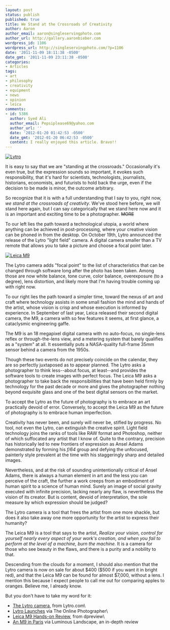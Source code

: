 ```yaml
---
layout: post
status: publish
published: true
title: We Stand at the Crossroads of Creativity
author: Aaron
author_email: aaron@singleservingphoto.com
author_url: http://gallery.aaronbieber.com
wordpress_id: 1106
wordpress_url: http://singleservingphoto.com/?p=1106
date: '2011-11-09 18:11:38 -0500'
date_gmt: '2011-11-09 23:11:38 -0500'
categories:
- Articles
tags:
- art
- philosophy
- creativity
- equipment
- news
- opinion
- leica
comments:
- id: 5386
  author: Syed Ali
  author_email: Pepsiplease69@yahoo.com
  author_url: ''
  date: '2012-01-20 01:42:53 -0500'
  date_gmt: '2012-01-20 06:42:53 -0500'
  content: I really enjoyed this article. Bravo!!
---
```

[![Lytro](http://singleservingphoto.com/wp-content/uploads/2011/11/lytro-300x262.png "Lytro")](http://singleservingphoto.com/wp-content/uploads/2011/11/lytro.png)

It is easy to say that we are "standing at the crossroads." Occasionally
it's even true, but the expression sounds so important, it evokes such
responsibility, that it's hard for scientists, technologists,
journalists, historians, economists, and futurists to hold back the
urge, even if the decision to be made is minor, the outcome arbitrary.

So recognize that it is with a full understanding that I say to you,
right now, _we stand at the crossroads of creativity_. We've stood
here before, we will stand here again, but I can say categorically that
we stand here now and it is an important and exciting time to be a
photographer. ~~MORE~~

To our left lies the path toward a technological utopia, a world where
anything can be achieved in post-processing, where your creative vision
can be phoned in from the desktop. On October 19th, Lytro announced the
release of the Lytro "light field" camera. A digital camera smaller than
a TV remote that allows you to take a picture and choose a focal point
later.

[![Leica
M9](http://singleservingphoto.com/wp-content/uploads/2011/11/steel-grey-300x226.png "Leica M9")](http://singleservingphoto.com/wp-content/uploads/2011/11/steel-grey.png)

The Lytro camera adds "focal point" to the list of characteristics that
can be changed through software long after the photo has been taken.
Among those are now white balance, tone curve, color balance,
overexposure (to a degree), lens distortion, and likely more that I'm
having trouble coming up with right now.

To our right lies the path toward a simpler time, toward the nexus of
art and craft where technology assists in some small fashion the mind
and hands of the artist, whose vision is crisp and whose execution is
informed by experience. In September of last year, Leica released their
second digital camera, the M9, a camera with so few features it seems,
at first glance, a cataclysmic engineering gaffe.

The M9 is an 18 megapixel digital camera with no auto-focus, no
single-lens reflex or through-the-lens view, and a metering system that
barely qualifies as a "system" at all. It essentially puts a
NASA-quality full-frame 35mm sensor behind a camera from the 1950s.

Though these two events do not precisely coincide on the calendar, they
are so perfectly juxtaposed as to appear planned. The Lytro asks a
photographer to think less--about focus, at least--and provides the
software tools to create images with perfect focus. The Leica M9 asks a
photographer to take back the responsibilities that have been held
firmly by technology for the past decade or more and gives the
photographer nothing beyond exquisite glass and one of the best digital
sensors on the market.

To accept the Lytro as the future of photography is to embrace an art
practically devoid of error. Conversely, to accept the Leica M9 as the
future of photography is to embrace human imperfection.

Creativity has never been, and surely will never be, stifled by
progress. No tool, not even the Lytro, can extinguish the creative
spirit. Light field technology joins the ranks of tools like RAW format
and Photoshop, neither of which suffocated any artist that I know of.
Quite to the contrary, precision has historically led to new frontiers
of expression as Ansel Adams demonstrated by forming his _f/64_ group
and defying the unfocused, painterly style prevalent at the time with
his staggeringly sharp and detailed images.

Nevertheless, and at the risk of sounding unintentionally critical of
Ansel Adams, there is always a human element in art and the less you can
perceive of the craft, the further a work creeps from an embodiment of
human spirit to a science of human mind. Surely an image of social
gravity executed with infinite precision, lacking nearly any flaw, is
nevertheless the vision of its creator. But is content, devoid of
interpretation, the sole measure by which expression should be judged?

The Lytro camera is a tool that frees the artist from one more shackle,
but does it also take away one more opportunity for the artist to
express their humanity?

The Leica M9 is a tool that says to the artist, _Realize your vision,
control for yourself nearly every aspect of your work's creation, and
when you fail to perform at the level of a machine, burn the machine._
It is a camera for those who see beauty in the flaws, and there is a
purity and a nobility to that.

Descending from the clouds for a moment, I should also mention that the
Lytro camera is now on sale for about \$400 (\$500 if you want it in
bright red), and that the Leica M9 can be found for almost \$7,000,
without a lens. I mention this because I expect people to call me out
for comparing apples to oranges. Believe me, I already know.

But you don't have to take my word for it:

* [The Lytro camera](https://www.lytro.com/camera), from Lytro.com\
 * [Lytro
Launches](http://theonlinephotographer.typepad.com/the_online_photographer/2011/10/lytro-launches.html,)
via The Online Photographer\
 * [Leica M9 Hands-on
Review](http://forums.dpreview.com/news/0909/09090909leicam9.asp), from
dpreview\
 * [An M9 in
Paris](http://www.luminous-landscape.com/reviews/cameras/m9-paris.shtml,)
via Luminous Landscape, an in-depth review
